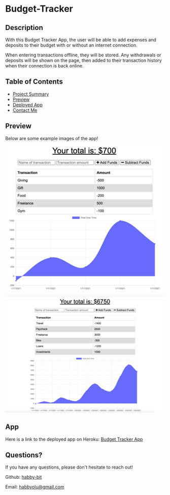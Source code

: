 # Budget-Tracker

## Description

With this Budget Tracker App, the user will be able to add expenses and deposits to their budget with or without an internet connection. 

When entering transactions offline, they will be stored. Any withdrawals or deposits will be shown on the page, then added to their transaction history when their connection is back online.

## Table of Contents

* [Project Summary](#description)
* [Preview](#preview)
* [Deployed App](#app)
* [Contact Me](#questions)
  
## Preview

Below are some example images of the app!

![Budget Still Example](public/images/BudgetStill.png)
![Budget Still Example](public/images/BudgetTable.png)
![Budget Still Example](public/images/BudgetGraph.png)


## App

Here is a link to the deployed app on Heroku: 
[Budget Tracker App](https://boss-budgeting.herokuapp.com/)

## Questions?

If you have any questions, please don't hesitate to reach out!

Github: [habby-bit](https://github.com/habby-bit)
  
Email: [habbyolu@gmail.com](habbyolu@gmail.com)
